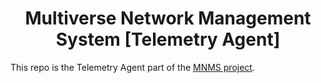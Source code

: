 <h1 align="center"> Multiverse Network Management System [Telemetry Agent] </h1>
<!-- p align="center">
  <img src="docs/images/logo.png" />
</p -->

This repo is the Telemetry Agent part of the [MNMS project](https://github.com/amar-ox/nms-microservice).
